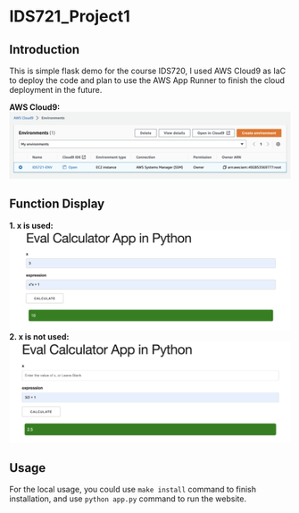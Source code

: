 # IDS721_Project1
## Introduction
This is simple flask demo for the course IDS720, I used AWS Cloud9 as IaC to deploy the code and plan to use the AWS App Runner to finish the cloud deployment in the future.  

**AWS Cloud9:**  
![image](https://github.com/Gary-Zhigang/IDS721_Project1/blob/main/images/p1.png)   

## Function Display
**1. x is used:**  
![image](https://github.com/Gary-Zhigang/IDS721_Project1/blob/main/images/p2.png)  
**2. x is not used:**  
![image](https://github.com/Gary-Zhigang/IDS721_Project1/blob/main/images/p3.png)  
## Usage
For the local usage, you could use ``make install`` command to finish installation, and use ``python app.py`` command to run the website.  
